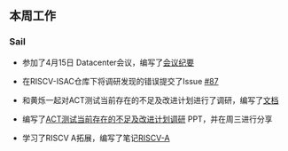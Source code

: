 ## 本周工作

### Sail

- 参加了4月15日 Datacenter会议，编写了[会议纪要](./week40/Datacenter.md)

- 在RISCV-ISAC仓库下将调研发现的错误提交了Issue [#87](https://github.com/riscv-software-src/riscv-isac/issues/87)

- 和黄烁一起对ACT测试当前存在的不足及改进计划进行了调研，编写了[文档](./week40/act.md)

- 编写了[ACT测试当前存在的不足及改进计划调研](./ACT测试当前存在的不足及改进计划调研.pptx) PPT，并在周三进行分享

- 学习了RISCV  A拓展，编写了笔记[RISCV-A](https://github.com/Pagerd/PLCT/tree/main/Note/sail/A-Type.md)
